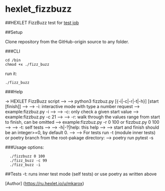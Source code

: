 # hexlet_fizzbuzz

##HEXLET FizzBuzz test for [test job](https://hexlet-ru.notion.site/8b301b64d4834a3e91f709f8ada1187a)

##Setup

Clone repository from the GitHub-origin source to any folder.

###CLI
```
cd /bin
chmod +x ./fizz_buzz
```
run it:
```
./fizz_buzz
```

###Help

-> HEXLET FizzBuzz script
--> 
--> python3 fizzbuz.py [{-i|-c|-r|-t|-h}] [start [finish]]
--> 
--> -i: interactive mode with type a number request
--> example:fizzbuz.py -i
--> 
--> -c: only check a given start value
--> example:fizzbuz.py -c 21
--> 
--> -r: walk through the values range from start to finish, can be omitted
--> example:fizzbuz.py -r 0 100 or fizzbuz.py 0 100
--> 
--> -t: self tests
--> 
--> -h|-?|help: this help
--> 
--> start and finish should be an integer>=0, by default 0.
--> 
--> For tests run -t (module inner tests) or poetry branch from the root-pakage directory:
-->      poetry run pytest -s

###Usage options:

```
  ./fizzbuzz 0 100
  ./fizz_buzz -c 99
  ./fizz_buzz -i
```

##Tests
  -t: runs inner test mode (self tests) or use poetry as written above

[Author] (https://ru.hexlet.io/u/mkarox)